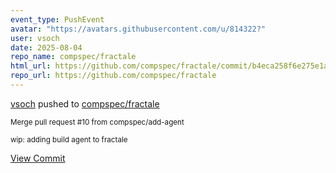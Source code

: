 ```yaml
---
event_type: PushEvent
avatar: "https://avatars.githubusercontent.com/u/814322?"
user: vsoch
date: 2025-08-04
repo_name: compspec/fractale
html_url: https://github.com/compspec/fractale/commit/b4eca258f6e275e1a55ceb7d7dd298fcc2b4a542
repo_url: https://github.com/compspec/fractale
---
```


<a href='https://github.com/vsoch' target='_blank'>vsoch</a> pushed to <a href='https://github.com/compspec/fractale' target='_blank'>compspec/fractale</a>

<small>Merge pull request #10 from compspec/add-agent

wip: adding build agent to fractale</small>

<a href='https://github.com/compspec/fractale/commit/b4eca258f6e275e1a55ceb7d7dd298fcc2b4a542' target='_blank'>View Commit</a>
